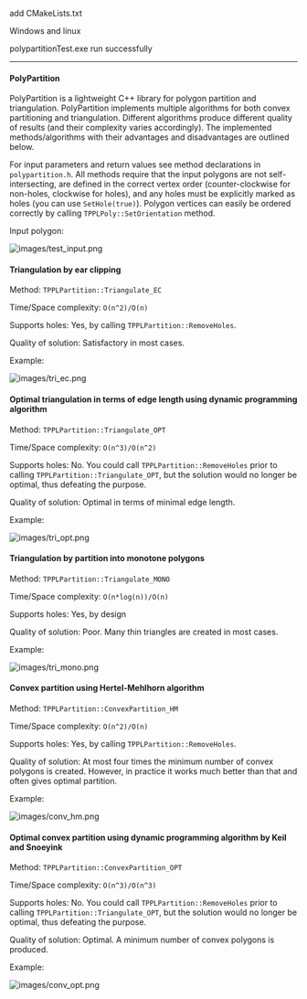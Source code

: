 add CMakeLists.txt 

Windows and linux 

polypartitionTest.exe  run successfully

------



#### PolyPartition

PolyPartition is a lightweight C++ library for polygon partition
and triangulation. PolyPartition implements multiple algorithms
for both convex partitioning and triangulation. Different
algorithms produce different quality of results (and their
complexity varies accordingly). The implemented methods/algorithms
with their advantages and disadvantages are outlined below.

For input parameters and return values see method declarations
in `polypartition.h`. All methods require that the input polygons
are not self-intersecting, are defined in the correct vertex order
(counter-clockwise for non-holes, clockwise for holes), and any holes
must be explicitly marked as holes (you can use `SetHole(true)`).
Polygon vertices can easily be ordered correctly by
calling `TPPLPoly::SetOrientation` method.

Input polygon:

![images/test_input.png](images/test_input.png)

#### Triangulation by ear clipping

Method: `TPPLPartition::Triangulate_EC`

Time/Space complexity: `O(n^2)/O(n)`

Supports holes: Yes, by calling `TPPLPartition::RemoveHoles`.

Quality of solution: Satisfactory in most cases.

Example:

![images/tri_ec.png](images/tri_ec.png)


#### Optimal triangulation in terms of edge length using dynamic programming algorithm

Method: `TPPLPartition::Triangulate_OPT`

Time/Space complexity: `O(n^3)/O(n^2)`

Supports holes: No. You could call `TPPLPartition::RemoveHoles` prior
to calling `TPPLPartition::Triangulate_OPT`, but the solution would no
longer be optimal, thus defeating the purpose.

Quality of solution: Optimal in terms of minimal edge length.

Example:

![images/tri_opt.png](images/tri_opt.png)


#### Triangulation by partition into monotone polygons

Method: `TPPLPartition::Triangulate_MONO`

Time/Space complexity: `O(n*log(n))/O(n)`

Supports holes: Yes, by design

Quality of solution: Poor. Many thin triangles are created in most cases.

Example:

![images/tri_mono.png](images/tri_mono.png)


#### Convex partition using Hertel-Mehlhorn algorithm

Method: `TPPLPartition::ConvexPartition_HM`

Time/Space complexity: `O(n^2)/O(n)`

Supports holes: Yes, by calling `TPPLPartition::RemoveHoles`.

Quality of solution: At most four times the minimum number of convex
polygons is created. However, in practice it works much better
than that and often gives optimal partition.

Example:

![images/conv_hm.png](images/conv_hm.png)


#### Optimal convex partition using dynamic programming algorithm by Keil and Snoeyink

Method: `TPPLPartition::ConvexPartition_OPT`

Time/Space complexity: `O(n^3)/O(n^3)`

Supports holes: No. You could call `TPPLPartition::RemoveHoles`
prior to calling `TPPLPartition::Triangulate_OPT`, but the solution
would no longer be optimal, thus defeating the purpose.

Quality of solution: Optimal. A minimum number of convex polygons is produced.

Example:

![images/conv_opt.png](images/conv_opt.png)
